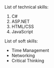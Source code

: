 List of technical skills:
1. C#
2. ASP.NET
  1. HTML/CSS
  2. JavaScript
  
List of soft skills:
- Time Management
- Networking 
- Critical Thinking
